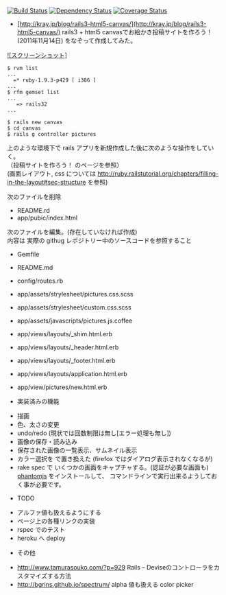 
[![Build Status](https://travis-ci.org/katoy/rails-canvas.png?branch=master)](https://travis-ci.org/katoy/rails-canvas)
[![Dependency Status](https://gemnasium.com/katoy/rails-canvas.png)](https://gemnasium.com/katoy/rails-canvas)
[![Coverage Status](https://coveralls.io/repos/katoy/rails-canvas/badge.png)](https://coveralls.io/r/katoy/rails-canvas)

* [http://kray.jp/blog/rails3-html5-canvas/](http://kray.jp/blog/rails3-html5-canvas/) rails3 + html5 canvasでお絵かき投稿サイトを作ろう！ (2011年11月14日)
 をなぞって作成してみた。  

[![スクリーンショット]](https://raw.github.com/katoy/rails-canvas/master/misc/screenshots/screen-05.png)


    $ rvm list  
    ...  
      =* ruby-1.9.3-p429 [ i386 ]  
    ...  
    $ rfm gemset list  
    ...  
       => rails32  
    ...  
      
    $ rails new canvas  
    $ cd canvas  
    $ rails g controller pictures  


上のような環境下で rails アプリを新規作成した後に次のような操作をしていく。  
（投稿サイトを作ろう！ のページを参照）  
 (画面レイアウト, css については http://ruby.railstutorial.org/chapters/filling-in-the-layout#sec-structure を参照)  
 
次のファイルを削除
- README.rd  
- app/pubic/index.html  

次のファイルを編集。(存在していなければ作成)  
内容は 実際の githug レポジトリー中のソースコードを参照すること  

- Gemfile
- README.md

- config/routes.rb

- app/assets/strylesheet/pictures.css.scss
- app/assets/strylesheet/custom.css.scss

- app/assets/javascripts/pictures.js.coffee

- app/views/layouts/_shim.html.erb
- app/views/layouts/_header.html.erb
- app/views/layouts/_footer.html.erb
- app/views/layouts/application.html.erb

- app/view/pictures/new.html.erb

* 実装済みの機能
- 描画  
- 色、太さの変更
- undo/redo (現状では回数制限は無し[エラー処理も無し])  
- 画像の保存・読み込み  
- 保存された画像の一覧表示、サムネイル表示  
- カラー選択を <inut type="color"> で置き換えた (firefox ではダイアログ表示されなくなるが)
- rake spec で いくつかの画面をキャプチャする。(認証が必要な画面も)
[phantomjs](http://phantomjs.org/download.html) をインストールして、 コマンドラインで実行出来るようしておく事が必要です。

* TODO
- アルファ値も扱えるようにする
- ページ上の各種リンクの実装
- rspec でのテスト  
- heroku へ deploy  

* その他
- http://www.tamurasouko.com/?p=929  Rails – Deviseのコントローラをカスタマイズする方法
- http://bgrins.github.io/spectrum/  alpha 値も扱える color picker


